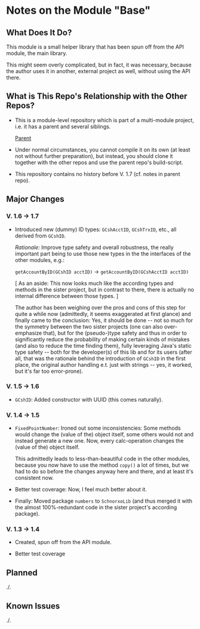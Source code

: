 # Notes on the Module "Base"

## What Does It Do?

This module is a small helper library that has been spun off from the API module, the main library. 

This might seem overly complicated, but in fact, it was necessary, because the author uses it in another, external project as well, without using the API there.

## What is This Repo's Relationship with the Other Repos?

* This is a module-level repository which is part of a multi-module project, i.e. it has a parent and several siblings. 

  [Parent](https://github.com/jross765/JGnuCashLibNTools.git)

* Under normal circumstances, you cannot compile it on its own (at least not without further preparation), but instead, you should clone it together with the other repos and use the parent repo's build-script.

* This repository contains no history before V. 1.7 (cf. notes in parent repo).

## Major Changes 
### V. 1.6 &rarr; 1.7
* Introduced new (dummy) ID types: `GCshAcctID`, `GCshTrxID`, etc., all derived from `GCshID`.

  *Rationale:* Improve type safety and overall robustness, the really important part being to use those new types in the the interfaces of the other modules, e.g.: 

  `getAccountByID(GCshID acctID)` &rarr; `getAccountByID(GCshAcctID acctID)`

  [ As an aside: This now looks much like the according types and methods in the sister project, but in contrast to there, there is actually no internal difference between those types. ]

  The author has been weighing over the pros and cons of this step for quite a while now (admittedly, it seems exaggerated at first glance) and finally came to the conclusion: Yes, it should be done -- not so much for the symmetry between the two sister projects (one can also over-emphasize that), but for the (pseudo-)type safety and thus in order to significantly reduce the probability of making certain kinds of mistakes (and also to reduce the time finding them), fully leveraging Java's static type safety -- both for the developer(s) of this lib and for its users (after all, that was the rationale behind the introduction of `GCshID` in the first place, the original author handling e.t. just with strings -- yes, it worked, but it's far too error-prone).

### V. 1.5 &rarr; 1.6
* `GCshID`: Added constructor with UUID (this comes naturally).

### V. 1.4 &rarr; 1.5
* `FixedPointNumber`: Ironed out some inconsistencies: Some methods would change the (value of the) object itself, some others would not and instead generate a new one. Now, every calc-operation changes the (value of the) object itself. 

  This admittedly leads to less-than-beautiful code in the other modules, because you now have to use the method `copy()` a lot of times, but we had to do so before the changes anyway here and there, and at least it's consistent now.

* Better test coverage: Now, I feel much better about it.

* Finally: Moved package `numbers` to `SchnorxoLib` (and thus merged it with the almost 100%-redundant code in the sister project's according package).

### V. 1.3 &rarr; 1.4
* Created, spun off from the API module.

* Better test coverage

## Planned
./.

## Known Issues
./.
